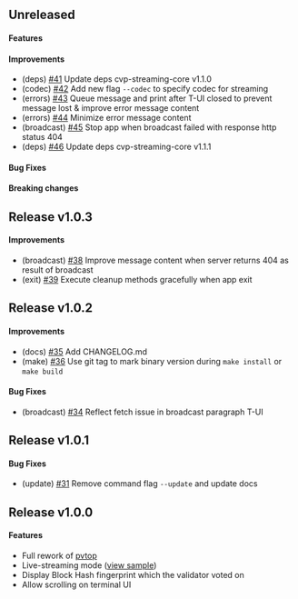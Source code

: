 <!--
Templates:

## Unreleased

#### Features

#### Improvements

#### Bug Fixes

#### Breaking changes
-->

## Unreleased

#### Features

#### Improvements
- (deps) [#41](https://github.com/bcdevtools/consvp/pull/41) Update deps cvp-streaming-core v1.1.0
- (codec) [#42](https://github.com/bcdevtools/consvp/pull/42) Add new flag `--codec` to specify codec for streaming
- (errors) [#43](https://github.com/bcdevtools/consvp/pull/43) Queue message and print after T-UI closed to prevent message lost & improve error message content
- (errors) [#44](https://github.com/bcdevtools/consvp/pull/44) Minimize error message content
- (broadcast) [#45](https://github.com/bcdevtools/consvp/pull/45) Stop app when broadcast failed with response http status 404
- (deps) [#46](https://github.com/bcdevtools/consvp/pull/46) Update deps cvp-streaming-core v1.1.1

#### Bug Fixes

#### Breaking changes

## Release v1.0.3

#### Improvements
- (broadcast) [#38](https://github.com/bcdevtools/consvp/pull/38) Improve message content when server returns 404 as result of broadcast
- (exit) [#39](https://github.com/bcdevtools/consvp/pull/39) Execute cleanup methods gracefully when app exit

## Release v1.0.2

#### Improvements
- (docs) [#35](https://github.com/bcdevtools/consvp/pull/35) Add CHANGELOG.md
- (make) [#36](https://github.com/bcdevtools/consvp/pull/36) Use git tag to mark binary version during `make install` or `make build`

#### Bug Fixes
- (broadcast) [#34](https://github.com/bcdevtools/consvp/pull/34) Reflect fetch issue in broadcast paragraph T-UI

## Release v1.0.1

#### Bug Fixes
- (update) [#31](https://github.com/bcdevtools/consvp/pull/31) Remove command flag `--update` and update docs

## Release v1.0.0

#### Features
- Full rework of [pvtop](https://github.com/blockpane/pvtop)
- Live-streaming mode ([view sample](https://cvp.bcdev.tools/pvtop/sample-chain-1_AAAAAAAAAAAAAAAAAAAAAAAAAAAAAAAAAAAAAAAAAAAAAAAAAAAAAAAAAAAAAAAA))
- Display Block Hash fingerprint which the validator voted on
- Allow scrolling on terminal UI